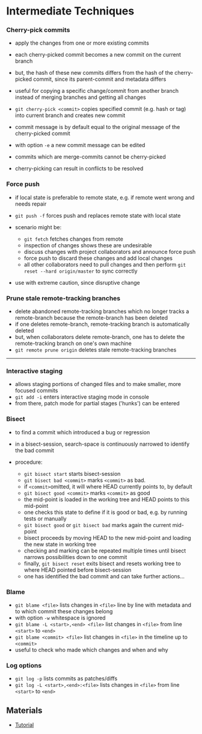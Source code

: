 # Intermediate Techniques


### Cherry-pick commits

- apply the changes from one or more existing commits
- each cherry-picked commit becomes a new commit on the current branch
- but, the hash of these new commits differs from the hash of the cherry-picked commit, since its parent-commit and metadata differs
- useful for copying a specific change/commit from another branch instead of merging branches and getting all changes


- `git cherry-pick <commit>` copies specified commit (e.g. hash or tag) into current branch and creates new commit
- commit message is by default equal to the original message of the cherry-picked commit
- with option `-e` a new commit message can be edited


- commits which are merge-commits cannot be cherry-picked
- cherry-picking can result in conflicts to be resolved


### Force push

- if local state is preferable to remote state, e.g. if remote went wrong and needs repair
- `git push -f` forces push and replaces remote state with local state


- scenario might be:
    - `git fetch` fetches changes from remote
    - inspection of changes shows these are undesirable
    - discuss changes with project collaborators and announce force push 
    - force push to discard these changes and add local changes
    - all other collaborators need to pull changes and then perform `git reset --hard origin/master` to sync correctly
- use with extreme caution, since disruptive change


### Prune stale remote-tracking branches

- delete abandoned remote-tracking branches which no longer tracks a remote-branch because the remote-branch has been deleted
- if one deletes remote-branch, remote-tracking branch is automatically deleted
- but, when collaborators delete remote-branch, one has to delete the remote-tracking branch on one's own machine
- `git remote prune origin` deletes stale remote-tracking branches


---

### Interactive staging

- allows staging portions of changed files and to make smaller, more focused commits
- `git add -i` enters interactive staging mode in console
- from there, patch mode for partial stages ('hunks') can be entered


### Bisect

- to find a commit which introduced a bug or regression
- in a bisect-session, search-space is continuously narrowed to identify the bad commit

- procedure:
    - `git bisect start` starts bisect-session
    - `git bisect bad <commit>` marks `<commit>` as bad.
    - if `<commit>`omitted, it will where HEAD currently points to, by default
    - `git bisect good <commit>` marks `<commit>` as good
    - the mid-point is loaded in the working tree and HEAD points to this mid-point
    - one checks this state to define if it is good or bad, e.g. by running tests or manually 
    - `git bisect good` or `git bisect bad` marks again the current mid-point
    - bisect proceeds by moving HEAD to the new mid-point and loading the new state in working tree
    - checking and marking can be repeated multiple times until bisect narrows possibilities down to one commit
    - finally, `git bisect reset` exits bisect and resets working tree to where HEAD pointed before bisect-session
    - one has identified the bad commit and can take further actions...


### Blame

- `git blame <file>` lists changes in `<file>` line by line with metadata and to which commit these changes belong
- with option `-w` whitespace is ignored
- `git blame -L <start>,<end> <file>` list changes in `<file>` from line `<start>` to `<end>`
- `git blame <commit> <file>` list changes in `<file>` in the timeline up to `<commit>`
- useful to check who made which changes and when and why


### Log options

- `git log -p` lists commits as patches/diffs
- `git log -L <start>,<end>:<file>` lists changes in `<file>` from line `<start>` to `<end>`


## Materials

- [Tutorial](https://www.lynda.com/Git-tutorials/GIT-Intermediate-Techniques/664821-2.html)